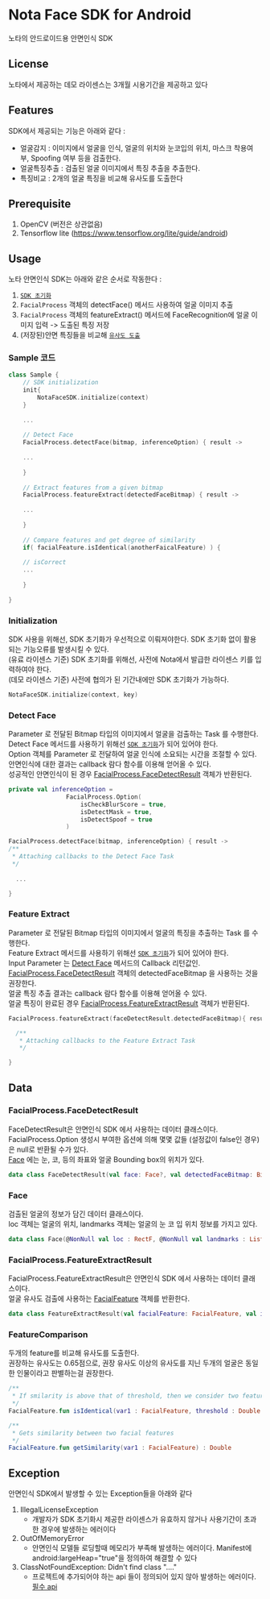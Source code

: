 # Nota Face SDK for Android
노타의 안드로이드용 안면인식 SDK

## License
노타에서 제공하는 데모 라이센스는 3개월 시용기간을 제공하고 있다  

  
## Features
SDK에서 제공되는 기능은 아래와 같다 :
* 얼굴감지 : 이미지에서 얼굴을 인식, 얼굴의 위치와 눈코입의 위치, 마스크 착용여부, Spoofing 여부 등을 검출한다.
* 얼굴특징추출 : 검출된 얼굴 이미지에서 특징 추출을 추출한다. 
* 특징비교 : 2개의 얼굴 특징을 비교해 유사도를 도출한다


## Prerequisite
1. OpenCV (버전은 상관없음)
2. Tensorflow lite (https://www.tensorflow.org/lite/guide/android)  
  
    
## Usage
노타 안면인식 SDK는 아래와 같은 순서로 작동한다 : 
1. [`SDK 초기화`](#initialization)
2. `FacialProcess` 객체의 detectFace() 메서드 사용하여 얼굴 이미지 추출
3. `FacialProcess` 객체의 featureExtract() 메서드에 FaceRecognition에 얼굴 이미지 입력 -> 도출된 특징 저장
4. (저장된)안면 특징들을 비교해 [`유사도 도출`](#featurecomparison)
  
   
     
### Sample 코드
```kotlin
class Sample {
    // SDK initialization
    init{
        NotaFaceSDK.initialize(context)
    } 
    
    ...
    
    // Detect Face
    FacialProcess.detectFace(bitmap, inferenceOption) { result ->
                
    ...
    
    }
    
    // Extract features from a given bitmap
    FacialProcess.featureExtract(detectedFaceBitmap) { result ->
    
    ...
    
    }
    
    // Compare features and get degree of similarity
    if( facialFeature.isIdentical(anotherFaicalFeature) ) {
    
    // isCorrect
    ...
    
    }
    
}

```
  
### Initialization
SDK 사용을 위해선, SDK 초기화가 우선적으로 이뤄져야한다. SDK 초기화 없이 활용되는 기능오류를 발생시킬 수 있다.  
(유료 라이센스 기준) SDK 초기화를 위해선, 사전에 Nota에서 발급한 라이센스 키를 입력하여야 한다.  
(데모 라이센스 기준) 사전에 협의가 된 기간내에만 SDK 초기화가 가능하다.  

```kotlin
NotaFaceSDK.initialize(context, key)
```
  
### Detect Face
Parameter 로 전달된 Bitmap 타입의 이미지에서 얼굴을 검출하는 Task 를 수행한다.  
Detect Face 메서드를 사용하기 위해선 [`SDK 초기화`](#initialization)가 되어 있어야 한다.  
Option 객체를 Parameter 로 전달하여 얼굴 인식에 소요되는 시간을 조절할 수 있다.  
안면인식에 대한 결과는 callback 람다 함수를 이용해 얻어올 수 있다.  
성공적인 안면인식이 된 경우 [FacialProcess.FaceDetectResult](#facialProcess.facedetectresult) 객체가 반환된다.
  
```kotlin
private val inferenceOption =
                FacialProcess.Option(
                    isCheckBlurScore = true,
                    isDetectMask = true,
                    isDetectSpoof = true
                )

FacialProcess.detectFace(bitmap, inferenceOption) { result ->
/**
 * Attaching callbacks to the Detect Face Task
 */
 
  ...

}
```
  
### Feature Extract
Parameter 로 전달된 Bitmap 타입의 이미지에서 얼굴의 특징을 추출하는 Task 를 수행한다.  
Feature Extract 메서드를 사용하기 위해선 [`SDK 초기화`](#initialization)가 되어 있어야 한다.  
Input Parameter 는 [Detect Face](#detect-face) 메서드의 Callback 리턴값인. 
[FacialProcess.FaceDetectResult](#facialprocess.facedetectresult) 객체의 detectedFaceBitmap 을 사용하는 것을 권장한다.  
얼굴 특징 추출 결과는 callback 람다 함수를 이용해 얻어올 수 있다.  
얼굴 특징이 완료된 경우 [FacialProcess.FeatureExtractResult](#facialprocess.featureextractresult) 객체가 반환된다.  

```kotlin
FacialProcess.featureExtract(faceDetectResult.detectedFaceBitmap){ result ->

  /**
   * Attaching callbacks to the Feature Extract Task
   */

}
```

## Data

### FacialProcess.FaceDetectResult
FaceDetectResult은 안면인식 SDK 에서 사용하는 데이터 클래스이다.  
FacialProcess.Option 생성시 부여한 옵션에 의해 몇몇 값들 (설정값이 false인 경우)은 null로 반환될 수가 있다.  
[Face](#face) 에는 눈, 코, 등의 좌표와 얼굴 Bounding box의 위치가 있다.  
```kotlin
data class FaceDetectResult(val face: Face?, val detectedFaceBitmap: Bitmap, val isSpoof:Boolean? = null, val isMaskDetected:Boolean? = null, val faceQuality:Double? = null, val blurScore:Double?=null, val inferenceTimeLog: Long)

```

### Face
검출된 얼굴의 정보가 담긴 데이터 클래스이다.  
loc 객체는 얼굴의 위치, landmarks 객체는 얼굴의 눈 코 입 위치 정보를 가지고 있다.  

```kotlin
data class Face(@NonNull val loc : RectF, @NonNull val landmarks : List<PointF>)
```

### FacialProcess.FeatureExtractResult
FacialProcess.FeatureExtractResult은 안면인식 SDK 에서 사용하는 데이터 클래스이다.  
얼굴 유사도 검출에 사용하는 [FacialFeature](#featurecomparison) 객체를 반환한다.  
```kotlin
data class FeatureExtractResult(val facialFeature: FacialFeature, val inferenceTimeLog: Long)
```


### FeatureComparison
두개의 feature를 비교해 유사도를 도출한다.  
권장하는 유사도는 0.65점으로, 권장 유사도 이상의 유사도를 지닌 두개의 얼굴은 동일한 인물이라고 판별하는걸 권장한다.  

```kotlin
/**
 * If smilarity is above that of threshold, then we consider two features to be identical
 */
FacialFeature.fun isIdentical(var1 : FacialFeature, threshold : Double = 0.65) : Boolean

/**
 * Gets similarity between two facial features
 */
FacialFeature.fun getSimilarity(var1 : FacialFeature) : Double

```

## Exception
안면인식 SDK에서 발생할 수 있는 Exception들을 아래와 같다  

1. IllegalLicenseException 
   - 개발자가 SDK 초기화시 제공한 라이센스가 유효하지 않거나 사용기간이 초과한 경우에 발생하는 에러이다
2. OutOfMemoryError
   - 안면인식 모델들 로딩할때 메모리가 부족해 발생하는 에러이다. Manifest에 android:largeHeap="true"을 정의하여 해결할 수 있다
3. ClassNotFoundException: Didn't find class "...."
   - 프로젝트에 추가되어야 하는 api 들이 정의되어 있지 않아 발생하는 에러이다. [필수 api](#prerequisite)
